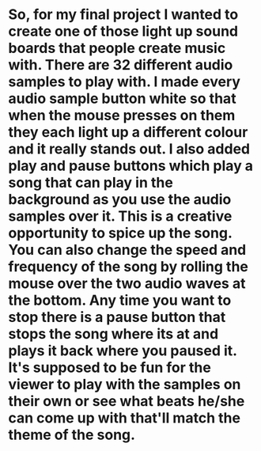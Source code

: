 # So, for my final project I wanted to create one of those light up sound boards that people create music with. There are 32 different audio samples to play with. I made every audio sample button white so that when the mouse presses on them they each light up a different colour and it really stands out. I also added play and pause buttons which play a song that can play in the background as you use the audio samples over it. This is a creative opportunity to spice up the song. You can also change the speed and frequency of the song by rolling the mouse over the two audio waves at the bottom. Any time you want to stop there is a pause button that stops the song where its at and plays it back where you paused it. It's supposed to be fun for the viewer to play with the samples on their own or see what beats he/she can come up with that'll match the theme of the song. 
